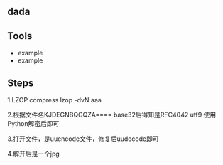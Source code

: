 ##  dada

##  Tools

- example
- example

##  Steps

1.LZOP compress
    lzop -dvN aaa

2.根据文件名KJDEGNBQGQZA==== base32后得知是RFC4042
    utf9 使用Python解密后即可

3.打开文件，是uuencode文件，修复后uudecode即可

4.解开后是一个jpg

